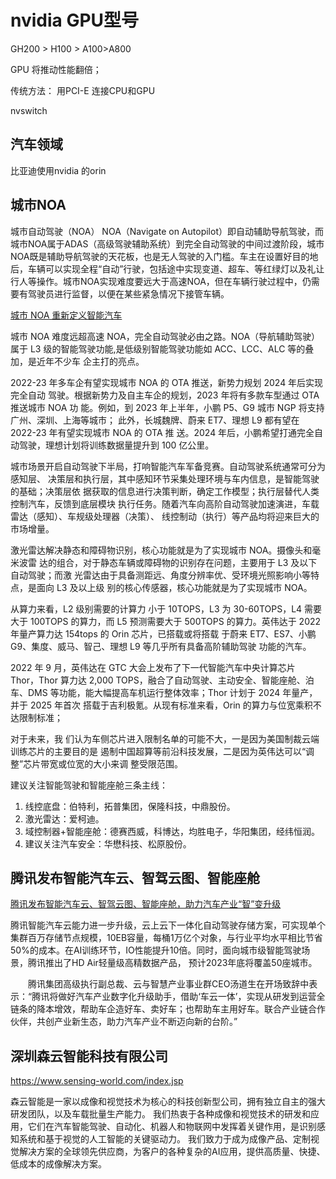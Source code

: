 # nvidia GPU型号

 

GH200 > H100 > A100>A800 



GPU 将推动性能翻倍； 


传统方法： 用PCI-E 连接CPU和GPU 


nvswitch 


## 汽车领域

比亚迪使用nvidia 的orin  


## 城市NOA

城市自动驾驶（NOA）
NOA（Navigate on Autopilot）即自动辅助导航驾驶，而城市NOA属于ADAS（高级驾驶辅助系统）到完全自动驾驶的中间过渡阶段，城市NOA既是辅助导航驾驶的天花板，也是无人驾驶的入门槛。车主在设置好目的地后，车辆可以实现全程“自动”行驶，包括途中实现变道、超车、等红绿灯以及礼让行人等操作。城市NOA实现难度要远大于高速NOA，但在车辆行驶过程中，仍需要有驾驶员进行监督，以便在某些紧急情况下接管车辆。


[城市 NOA 重新定义智能汽车](https://www.dongchedi.com/article/7166886734171505163)


城市 NOA 难度远超高速 NOA，完全自动驾驶必由之路。NOA（导航辅助驾驶）属于 L3 级的智能驾驶功能,是低级别智能驾驶功能如 ACC、LCC、ALC 等的叠加，是近年不少车 企主打的亮点。

2022-23 年多车企有望实现城市 NOA 的 OTA 推送，新势力规划 2024 年后实现完全自动 驾驶。根据新势力及自主车企的规划，2023 年将有多款车型通过 OTA 推送城市 NOA 功 能。例如，到 2023 年上半年，小鹏 P5、G9 城市 NGP 将支持广州、深圳、上海等城市； 此外，长城魏牌、蔚来 ET7、理想 L9 都有望在 2022-23 年有望实现城市 NOA 的 OTA 推 送。2024 年后，小鹏希望打通完全自动驾驶，理想计划将训练数据量提升到 100 亿公里。

城市场景开启自动驾驶下半局，打响智能汽车军备竞赛。自动驾驶系统通常可分为感知层、 决策层和执行层，其中感知环节采集处理环境与车内信息，是智能驾驶的基础；决策层依 据获取的信息进行决策判断，确定工作模型；执行层替代人类控制汽车，反馈到底层模块 执行任务。随着汽车向高阶自动驾驶加速演进，车载雷达（感知）、车规级处理器（决策）、 线控制动（执行）等产品均将迎来巨大的市场增量。

激光雷达解决静态和障碍物识别，核心功能就是为了实现城市 NOA。摄像头和毫米波雷 达的组合，对于静态车辆或障碍物的识别存在问题，主要用于 L3 及以下自动驾驶；而激 光雷达由于具备测距远、角度分辨率优、受环境光照影响小等特点，是面向 L3 及以上级 别的核心传感器，核心功能就是为了实现城市 NOA。

从算力来看，L2 级别需要的计算力 小于 10TOPS，L3 为 30-60TOPS，L4 需要大于 100TOPS 的算力，而 L5 预测需要大于 500TOPS 的算力。英伟达于 2022 年量产算力达 154tops 的 Orin 芯片，已搭载或将搭载 于蔚来 ET7、ES7、小鹏 G9、集度、威马、智己、理想 L9 等几乎所有具备高阶辅助驾驶 功能的汽车。

2022 年 9 月，英伟达在 GTC 大会上发布了下一代智能汽车中央计算芯片 Thor，Thor 算力达 2,000 TOPS，融合了自动驾驶、主动安全、智能座舱、泊车、DMS 等功能，能大幅提高车机运行整体效率；Thor 计划于 2024 年量产，并于 2025 年首次 搭载于吉利极氪。从现有标准来看，Orin 的算力与位宽乘积不达限制标准；

对于未来，我 们认为车侧芯片进入限制名单的可能不大，一是因为美国制裁云端训练芯片的主要目的是 遏制中国超算等前沿科技发展，二是因为英伟达可以“调整”芯片带宽或位宽的大小来调 整受限范围。

建议关注智能驾驶和智能座舱三条主线： 
1) 线控底盘：伯特利，拓普集团，保隆科技，中鼎股份。 
2) 激光雷达：爱柯迪。
3) 域控制器+智能座舱：德赛西威，科博达，均胜电子，华阳集团，经纬恒润。
4) 建议关注汽车安全：华懋科技、松原股份。


## 腾讯发布智能汽车云、智驾云图、智能座舱

[腾讯发布智能汽车云、智驾云图、智能座舱，助力汽车产业“智”变升级](https://tidenews.com.cn/news.html?id=2575049)


腾讯智能汽车云能力进一步升级，云上云下一体化自动驾驶存储方案，可实现单个集群百万存储节点规模，10EB容量，每桶1万亿个对象，与行业平均水平相比节省50%的成本。在AI训练环节，IO性能提升10倍。同时，面向城市级智能驾驶场景，腾讯推出了HD Air轻量级高精数据产品， 预计2023年底将覆盖50座城市。

　　腾讯集团高级执行副总裁、云与智慧产业事业群CEO汤道生在开场致辞中表示：“腾讯将做好汽车产业数字化升级助手，借助‘车云一体’，实现从研发到运营全链条的降本增效，帮助车企造好车、卖好车；也帮助车主用好车。联合产业链合作伙伴，共创产业新生态，助力汽车产业不断迈向新的台阶。”


## 深圳森云智能科技有限公司
                  

https://www.sensing-world.com/index.jsp

森云智能是一家以成像和视觉技术为核心的科技创新型公司，拥有独立自主的强大研发团队，以及车载批量生产能力。
我们热衷于各种成像和视觉技术的研发和应用，它们在汽车智能驾驶、自动化、机器人和物联网中发挥着关键作用，是识别感知系统和基于视觉的人工智能的关键驱动力。
我们致力于成为成像产品、定制视觉解决方案的全球领先供应商，为客户的各种复杂的AI应用，提供高质量、快捷、低成本的成像解决方案。